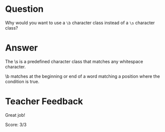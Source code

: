 # Question

Why would you want to use a `\b` character class instead of a `\s` character class?

# Answer

The \s is a predefined character class that matches any whitespace character.

\b matches at the beginning or end of a word
matching a position where the condition is true.

# Teacher Feedback

Great job!

Score: 3/3
